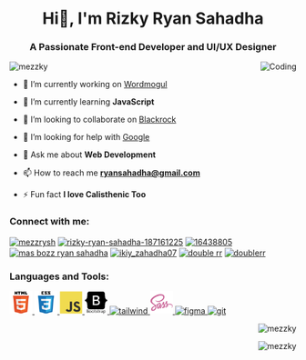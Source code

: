 <h1 align="center">Hi👋, I'm Rizky Ryan Sahadha</h1>
<h3 align="center">A Passionate Front-end Developer and UI/UX Designer</h3>

<p align="right"> <img align="right" alt="Coding" src="https://i.pinimg.com/originals/e4/26/70/e426702edf874b181aced1e2fa5c6cde.gif"/> </p>

<p align="left"> <img src="https://komarev.com/ghpvc/?username=mezzky&label=Profile%20Views&color=0eb429&style=flat-square" alt="mezzky"/> </p>

- 🔭 I’m currently working on [Wordmogul](https://wordmogul.com/)

- 🌱 I’m currently learning **JavaScript**

- 👯 I’m looking to collaborate on [Blackrock](https://www.blackrock.com/corporate)

- 🤝 I’m looking for help with [Google](https://www.google.com/)

- 💬 Ask me about **Web Development**

- 📫 How to reach me **ryansahadha@gmail.com**

- ⚡ Fun fact **I love Calisthenic Too**

<h3 align="left">Connect with me:</h3>
<p align="left">
<a href="https://twitter.com/mezzrysh" target="blank"><img align="center" src="https://raw.githubusercontent.com/rahuldkjain/github-profile-readme-generator/master/src/images/icons/Social/twitter.svg" alt="mezzrysh" height="30" width="40" /></a>
<a href="https://linkedin.com/in/rizky-ryan-sahadha-187161225" target="blank"><img align="center" src="https://raw.githubusercontent.com/rahuldkjain/github-profile-readme-generator/master/src/images/icons/Social/linked-in-alt.svg" alt="rizky-ryan-sahadha-187161225" height="30" width="40" /></a>
<a href="https://stackoverflow.com/users/16438805" target="blank"><img align="center" src="https://raw.githubusercontent.com/rahuldkjain/github-profile-readme-generator/master/src/images/icons/Social/stack-overflow.svg" alt="16438805" height="30" width="40" /></a>
<a href="https://www.facebook.com/rizky.ryansahadha/" target="blank"><img align="center" src="https://raw.githubusercontent.com/rahuldkjain/github-profile-readme-generator/master/src/images/icons/Social/facebook.svg" alt="mas bozz ryan sahadha" height="30" width="40" /></a>
<a href="https://instagram.com/mezzdev" target="blank"><img align="center" src="https://raw.githubusercontent.com/rahuldkjain/github-profile-readme-generator/master/src/images/icons/Social/instagram.svg" alt="ikiy_zahadha07" height="30" width="40" /></a>
<a href="https://dribbble.com/Zahadha" target="blank"><img align="center" src="https://raw.githubusercontent.com/rahuldkjain/github-profile-readme-generator/master/src/images/icons/Social/dribbble.svg" alt="double rr" height="30" width="40" /></a>
<a href="https://www.youtube.com/channel/UCeUUVfTVEAxV-JILuimU8eg" target="blank"><img align="center" src="https://raw.githubusercontent.com/rahuldkjain/github-profile-readme-generator/master/src/images/icons/Social/youtube.svg" alt="doublerr" height="30" width="40" /></a>

<h3 align="left">Languages and Tools:</h3>
<p align="left"> <a href="https://www.w3.org/html/" target="_blank" rel="noreferrer"> <img src="https://raw.githubusercontent.com/devicons/devicon/master/icons/html5/html5-original-wordmark.svg" alt="html5" width="40" height="40"/> </a> <a href="https://www.w3schools.com/css/" target="_blank" rel="noreferrer"> <img src="https://raw.githubusercontent.com/devicons/devicon/master/icons/css3/css3-original-wordmark.svg" alt="css3" width="40" height="40"/> </a> <a href="https://developer.mozilla.org/en-US/docs/Web/JavaScript" target="_blank" rel="noreferrer"> <img src="https://raw.githubusercontent.com/devicons/devicon/master/icons/javascript/javascript-original.svg" alt="javascript" width="40" height="40"/> </a> <a href="https://getbootstrap.com" target="_blank" rel="noreferrer"> <img src="https://raw.githubusercontent.com/devicons/devicon/master/icons/bootstrap/bootstrap-plain-wordmark.svg" alt="bootstrap" width="40" height="40"/> </a> <a href="https://tailwindcss.com/" target="_blank" rel="noreferrer"> <img src="https://www.vectorlogo.zone/logos/tailwindcss/tailwindcss-icon.svg" alt="tailwind" width="40" height="40"/> </a> <a href="https://sass-lang.com" target="_blank" rel="noreferrer"> <img src="https://raw.githubusercontent.com/devicons/devicon/master/icons/sass/sass-original.svg" alt="sass" width="40" height="40"/> </a> <a href="https://www.figma.com/" target="_blank" rel="noreferrer"> <img src="https://www.vectorlogo.zone/logos/figma/figma-icon.svg" alt="figma" width="40" height="40"/> </a> <a href="https://git-scm.com/" target="_blank" rel="noreferrer"> <img src="https://www.vectorlogo.zone/logos/git-scm/git-scm-icon.svg" alt="git" width="40" height="40"/> </a> </p>

<p>&nbsp;<img align="right" src="https://github-readme-stats.vercel.app/api?username=mezzky&show_icons=true&locale=en" alt="mezzky" /></p>

<p>&nbsp;<img align="right" src="https://github-readme-streak-stats.herokuapp.com/?user=mezzky&" alt="mezzky" /></p>
